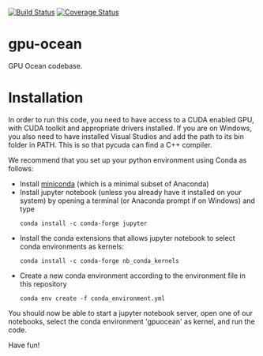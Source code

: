 [![Build Status](https://travis-ci.org/metno/gpu-ocean.svg?branch=master)](https://travis-ci.org/metno/gpu-ocean)
[![Coverage Status](https://coveralls.io/repos/github/metno/gpu-ocean/badge.svg?branch=master)](https://coveralls.io/github/metno/gpu-ocean?branch=master)

# gpu-ocean
GPU Ocean codebase.

# Installation
In order to run this code, you need to have access to a CUDA enabled GPU, with CUDA toolkit and appropriate drivers installed. If you are on Windows, you also need to have installed Visual Studios and add the path to its bin folder in PATH. This is so that pycuda can find a C++ compiler.

We recommend that you set up your python environment using Conda as follows:
- Install [miniconda](https://conda.io/miniconda.html) (which is a minimal subset of Anaconda)
- Install jupyter notebook (unless you already have it installed on your system) by opening a terminal (or Anaconda prompt if on Windows) and type
    ```
    conda install -c conda-forge jupyter
    ```
- Install the conda extensions that allows jupyter notebook to select conda environments as kernels:
    ```
    conda install -c conda-forge nb_conda_kernels
    ```
- Create a new conda environment according to the environment file in this repository
    ```
    conda env create -f conda_environment.yml
    ```

You should now be able to start a jupyter notebook server, open one of our notebooks, select the conda environment 'gpuocean' as kernel, and run the code. 

Have fun!
